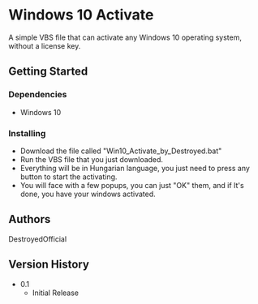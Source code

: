 # Windows 10 Activate

A simple VBS file that can activate any Windows 10 operating system, without a license key.

## Getting Started

### Dependencies

* Windows 10

### Installing

* Download the file called "Win10_Activate_by_Destroyed.bat"
* Run the VBS file that you just downloaded.
* Everything will be in Hungarian language, you just need to press any button to start the activating.
* You will face with a few popups, you can just "OK" them, and if It's done, you have your windows activated.

## Authors

DestroyedOfficial

## Version History

* 0.1
    * Initial Release
